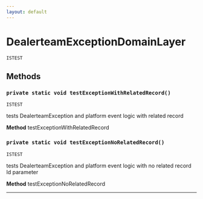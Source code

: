 ```yaml
---
layout: default
---
```

# DealerteamExceptionDomainLayer

`ISTEST`
## Methods
### `private static void testExceptionWithRelatedRecord()`

`ISTEST`

tests DealerteamException and platform event logic with related record


**Method** testExceptionWithRelatedRecord

### `private static void testExceptionNoRelatedRecord()`

`ISTEST`

tests DealerteamException and platform event logic with no related record Id parameter


**Method** testExceptionNoRelatedRecord

---
